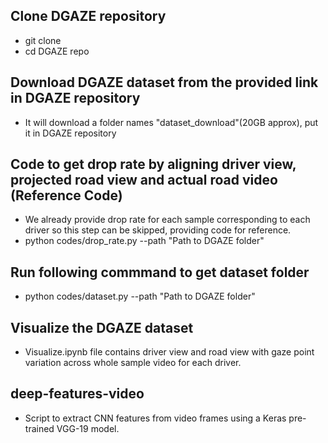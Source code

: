 ## Clone DGAZE repository
- git clone 
- cd DGAZE repo 

## Download DGAZE dataset from the provided link in DGAZE repository
- It will download a folder names "dataset_download"(20GB approx), put it in DGAZE repository

## Code to get drop rate by aligning driver view, projected road view and actual road video (Reference Code)
- We already provide drop rate for each sample corresponding to each driver so this step can be skipped, providing code for reference.
- python codes/drop_rate.py --path "Path to DGAZE folder"

## Run following commmand to get dataset folder 
- python codes/dataset.py --path "Path to DGAZE folder" 

## Visualize the DGAZE dataset
- Visualize.ipynb file contains driver view and road view with gaze point variation across whole sample video for each driver.

## deep-features-video
- Script to extract CNN features from video frames using a Keras pre-trained VGG-19 model.

